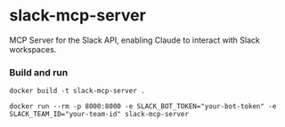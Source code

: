 # slack-mcp-server
MCP Server for the Slack API, enabling Claude to interact with Slack workspaces.

### Build and run
```
docker build -t slack-mcp-server .

docker run --rm -p 8000:8000 -e SLACK_BOT_TOKEN="your-bot-token" -e SLACK_TEAM_ID="your-team-id" slack-mcp-server
```